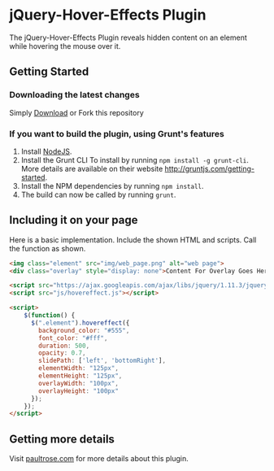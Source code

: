 # jQuery-Hover-Effects Plugin

The jQuery-Hover-Effects Plugin reveals hidden content on an element while hovering the mouse over it.

## Getting Started

### Downloading the latest changes

 Simply [Download](https://github.com/prose100/jQuery-hover-effects/zipball/master) or Fork this repository

### If you want to build the plugin, using Grunt's features
 1. Install [NodeJS](http://nodejs.org).
 2. Install the Grunt CLI To install by running `npm install -g grunt-cli`. More details are available on their website http://gruntjs.com/getting-started.
 3. Install the NPM dependencies by running `npm install`.
 4. The build can now be called by running `grunt`.

## Including it on your page

Here is a basic implementation. Include the shown HTML and scripts.  Call the function as shown.

```html
<img class="element" src="img/web_page.png" alt="web page">
<div class="overlay" style="display: none">Content For Overlay Goes Here!</div>

<script src="https://ajax.googleapis.com/ajax/libs/jquery/1.11.3/jquery.min.js"></script>
<script src="js/hovereffect.js"></script>

<script>
	$(function() {
      $(".element").hovereffect({
        background_color: "#555",
        font_color: "#fff",
        duration: 500,
        opacity: 0.7,
        slidePath: ['left', 'bottomRight'],
        elementWidth: "125px",
        elementHeight: "125px",
        overlayWidth: "100px",
        overlayHeight: "100px"
      });
    });
</script>
```

## Getting more details

Visit [paultrose.com](http://www.paultrose.com/blogDec15.html) for more details about this plugin.
